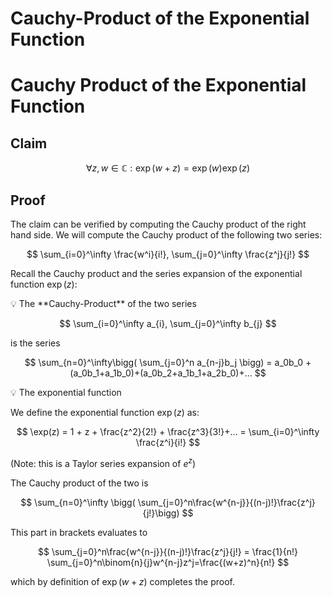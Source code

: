 # Cauchy-Product of the Exponential Function

# Cauchy Product of the Exponential Function

## Claim

$$
\forall z, w \in \mathbb{C}: \exp(w+z) = \exp(w)\exp(z)
$$

## Proof

The claim can be verified by computing the Cauchy product of the right hand side. We will compute the Cauchy product of the following two series:

$$
\sum_{i=0}^\infty \frac{w^i}{i!},  \sum_{j=0}^\infty \frac{z^j}{j!}
$$

Recall the Cauchy product and the series expansion of the exponential function $\exp(z)$:

<aside>
💡 The **Cauchy-Product** of the two series

$$
 \sum_{i=0}^\infty a_{i},  \sum_{j=0}^\infty b_{j}
$$

is the series 

$$
\sum_{n=0}^\infty\bigg( \sum_{j=0}^n a_{n-j}b_j \bigg) = a_0b_0 + (a_0b_1+a_1b_0)+(a_0b_2+a_1b_1+a_2b_0)+...
$$

</aside>

<aside>
💡 The exponential function

We define the exponential function $\exp(z)$ as:

$$
\exp(z) = 1 + z + \frac{z^2}{2!} + \frac{z^3}{3!}+... = \sum_{i=0}^\infty \frac{z^i}{i!}
$$

(Note: this is a Taylor series expansion of $e^z$)

</aside>

The Cauchy product of the two is

$$
\sum_{n=0}^\infty \bigg( \sum_{j=0}^n\frac{w^{n-j}}{(n-j)!}\frac{z^j}{j!}\bigg)
$$

This part in brackets evaluates to

$$
\sum_{j=0}^n\frac{w^{n-j}}{(n-j)!}\frac{z^j}{j!} = \frac{1}{n!} \sum_{j=0}^n\binom{n}{j}w^{n-j}z^j=\frac{(w+z)^n}{n!}
$$

which by definition of $\exp(w+z)$ completes the proof.